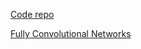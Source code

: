 [Code repo](https://github.com/TrackDR/deeplearning)

[Fully Convolutional Networks](FullyConvolutionalNetworks.md)
